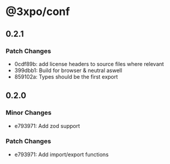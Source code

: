 # @3xpo/conf

## 0.2.1

### Patch Changes

- 0cdf89b: add license headers to source files where relevant
- 399dbb1: Build for browser & neutral aswell
- 859102a: Types should be the first export

## 0.2.0

### Minor Changes

- e793971: Add zod support

### Patch Changes

- e793971: Add import/export functions
